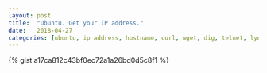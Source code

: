 ```yaml
---
layout: post
title:  "Ubuntu. Get your IP address."
date:   2018-04-27
categories: [ubuntu, ip address, hostname, curl, wget, dig, telnet, lynx, ip route, ifconfig]
---
```


{% gist a17ca812c43bf0ec72a1a26bd0d5c8f1 %}
